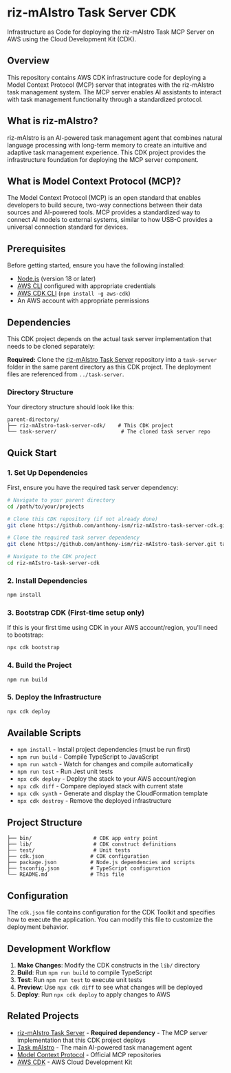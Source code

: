 # riz-mAIstro Task Server CDK

Infrastructure as Code for deploying the riz-mAIstro Task MCP Server on AWS using the Cloud Development Kit (CDK).

## Overview

This repository contains AWS CDK infrastructure code for deploying a Model Context Protocol (MCP) server that integrates with the riz-mAIstro task management system. The MCP server enables AI assistants to interact with task management functionality through a standardized protocol.

## What is riz-mAIstro?

riz-mAIstro is an AI-powered task management agent that combines natural language processing with long-term memory to create an intuitive and adaptive task management experience. This CDK project provides the infrastructure foundation for deploying the MCP server component.

## What is Model Context Protocol (MCP)?

The Model Context Protocol (MCP) is an open standard that enables developers to build secure, two-way connections between their data sources and AI-powered tools. MCP provides a standardized way to connect AI models to external systems, similar to how USB-C provides a universal connection standard for devices.

## Prerequisites

Before getting started, ensure you have the following installed:

- [Node.js](https://nodejs.org/) (version 18 or later)
- [AWS CLI](https://aws.amazon.com/cli/) configured with appropriate credentials
- [AWS CDK CLI](https://docs.aws.amazon.com/cdk/v2/guide/getting_started.html) (`npm install -g aws-cdk`)
- An AWS account with appropriate permissions

## Dependencies

This CDK project depends on the actual task server implementation that needs to be cloned separately:

**Required:** Clone the [riz-mAIstro Task Server](https://github.com/anthony-ism/riz-mAIstro-task-server) repository into a `task-server` folder in the same parent directory as this CDK project. The deployment files are referenced from `../task-server`.

### Directory Structure
Your directory structure should look like this:
```
parent-directory/
├── riz-mAIstro-task-server-cdk/    # This CDK project
└── task-server/                     # The cloned task server repo
```

## Quick Start

### 1. Set Up Dependencies

First, ensure you have the required task server dependency:

```bash
# Navigate to your parent directory
cd /path/to/your/projects

# Clone this CDK repository (if not already done)
git clone https://github.com/anthony-ism/riz-mAIstro-task-server-cdk.git

# Clone the required task server dependency
git clone https://github.com/anthony-ism/riz-mAIstro-task-server.git task-server

# Navigate to the CDK project
cd riz-mAIstro-task-server-cdk
```

### 2. Install Dependencies

```bash
npm install
```

### 3. Bootstrap CDK (First-time setup only)

If this is your first time using CDK in your AWS account/region, you'll need to bootstrap:

```bash
npx cdk bootstrap
```

### 4. Build the Project

```bash
npm run build
```

### 5. Deploy the Infrastructure

```bash
npx cdk deploy
```

## Available Scripts

- `npm install` - Install project dependencies (must be run first)
- `npm run build` - Compile TypeScript to JavaScript
- `npm run watch` - Watch for changes and compile automatically
- `npm run test` - Run Jest unit tests
- `npx cdk deploy` - Deploy the stack to your AWS account/region
- `npx cdk diff` - Compare deployed stack with current state
- `npx cdk synth` - Generate and display the CloudFormation template
- `npx cdk destroy` - Remove the deployed infrastructure

## Project Structure

```
├── bin/                    # CDK app entry point
├── lib/                    # CDK construct definitions
├── test/                   # Unit tests
├── cdk.json               # CDK configuration
├── package.json           # Node.js dependencies and scripts
├── tsconfig.json          # TypeScript configuration
└── README.md              # This file
```

## Configuration

The `cdk.json` file contains configuration for the CDK Toolkit and specifies how to execute the application. You can modify this file to customize the deployment behavior.

## Development Workflow

1. **Make Changes**: Modify the CDK constructs in the `lib/` directory
2. **Build**: Run `npm run build` to compile TypeScript
3. **Test**: Run `npm run test` to execute unit tests
4. **Preview**: Use `npx cdk diff` to see what changes will be deployed
5. **Deploy**: Run `npx cdk deploy` to apply changes to AWS

## Related Projects

- [riz-mAIstro Task Server](https://github.com/anthony-ism/riz-mAIstro-task-server) - **Required dependency** - The MCP server implementation that this CDK project deploys
- [Task mAIstro](https://github.com/langchain-ai/task_mAIstro) - The main AI-powered task management agent
- [Model Context Protocol](https://github.com/modelcontextprotocol) - Official MCP repositories
- [AWS CDK](https://github.com/aws/aws-cdk) - AWS Cloud Development Kit
